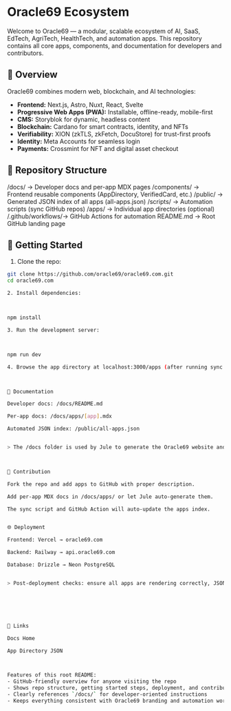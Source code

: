 # Oracle69 Ecosystem

Welcome to Oracle69 — a modular, scalable ecosystem of AI, SaaS, EdTech, AgriTech, HealthTech, and automation apps. This repository contains all core apps, components, and documentation for developers and contributors.

## 🚀 Overview

Oracle69 combines modern web, blockchain, and AI technologies:

- **Frontend:** Next.js, Astro, Nuxt, React, Svelte  
- **Progressive Web Apps (PWA):** Installable, offline-ready, mobile-first  
- **CMS:** Storyblok for dynamic, headless content  
- **Blockchain:** Cardano for smart contracts, identity, and NFTs  
- **Verifiability:** XION (zkTLS, zkFetch, DocuStore) for trust-first proofs  
- **Identity:** Meta Accounts for seamless login  
- **Payments:** Crossmint for NFT and digital asset checkout  

## 📂 Repository Structure

/docs/             → Developer docs and per-app MDX pages /components/       → Frontend reusable components (AppDirectory, VerifiedCard, etc.) /public/           → Generated JSON index of all apps (all-apps.json) /scripts/          → Automation scripts (sync GitHub repos) /apps/             → Individual app directories (optional) /.github/workflows/→ GitHub Actions for automation README.md          → Root GitHub landing page

## 📌 Getting Started

1. Clone the repo:  
```bash
git clone https://github.com/oracle69/oracle69.com.git
cd oracle69.com

2. Install dependencies:



npm install

3. Run the development server:



npm run dev

4. Browse the app directory at localhost:3000/apps (after running sync script or using existing all-apps.json).



📖 Documentation

Developer docs: /docs/README.md

Per-app docs: /docs/apps/[app].mdx

Automated JSON index: /public/all-apps.json


> The /docs folder is used by Jule to generate the Oracle69 website and apps directory automatically.



🧩 Contribution

Fork the repo and add apps to GitHub with proper description.

Add per-app MDX docs in /docs/apps/ or let Jule auto-generate them.

The sync script and GitHub Action will auto-update the apps index.


🌐 Deployment

Frontend: Vercel → oracle69.com

Backend: Railway → api.oracle69.com

Database: Drizzle → Neon PostgreSQL


> Post-deployment checks: ensure all apps are rendering correctly, JSON data is accessible, and links work.






🔗 Links

Docs Home

App Directory JSON



Features of this root README: 
- GitHub-friendly overview for anyone visiting the repo  
- Shows repo structure, getting started steps, deployment, and contribution  
- Clearly references `/docs/` for developer-oriented instructions  
- Keeps everything consistent with Oracle69 branding and automation workflow  
